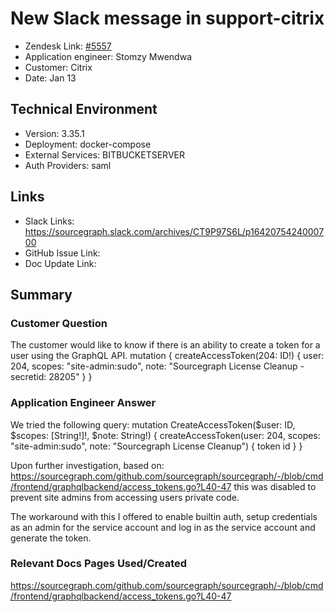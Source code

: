 # New Slack message in support-citrix <!-- Ticket Title  Hint: include keywords to make it searchable -->
 
- Zendesk Link: [#5557](https://sourcegraph.zendesk.com/agent/tickets/5557)
- Application engineer: Stomzy Mwendwa
- Customer: Citrix <!-- Redact if this contains personally identifying information -->
- Date: Jan 13

<!-- Data populated from integration, speak to Ben Gordon or Michael Bali if not working -->
<!-- During Internal team trial, fill missing data manually (we are waiting for all data to sync) -->
 
## Technical Environment
- Version: 3.35.1​
- Deployment: docker-compose
- External Services: BITBUCKETSERVER
- Auth Providers: saml
 
 
## Links
<!-- Data for application engineer manual entry -->
- Slack Links: https://sourcegraph.slack.com/archives/CT9P97S6L/p1642075424000700
- GitHub Issue Link:
- Doc Update Link:
 
## Summary
### Customer Question
The customer would like to know if there is an ability to create a token for a user using the GraphQL API. 
mutation {
  createAccessToken(204: ID!) {
    user: 204, 
    scopes: "site-admin:sudo", 
    note: "Sourcegraph License Cleanup - secretid: 28205"
  }
} 
 
### Application Engineer Answer
We tried the following query:
mutation CreateAccessToken($user: ID, $scopes: [String!]!, $note: String!) {
  createAccessToken(user: 204, scopes: "site-admin:sudo", note: "Sourcegraph License Cleanup") {
    token
    id
  }
}
 
Upon further investigation, based on: https://sourcegraph.com/github.com/sourcegraph/sourcegraph/-/blob/cmd/frontend/graphqlbackend/access_tokens.go?L40-47
this was disabled to prevent site admins from accessing users private code.

The workaround with this I offered to enable builtin auth, setup credentials as an admin for the service account and log in as the service account and generate the token.
 
### Relevant Docs Pages Used/Created
https://sourcegraph.com/github.com/sourcegraph/sourcegraph/-/blob/cmd/frontend/graphqlbackend/access_tokens.go?L40-47

<!-- Once complete, upload a copy to https://github.com/sourcegraph/support-tools-internal/tree/main/resolved-tickets as a .md file -->
<!-- Name the file 5557.md -->
